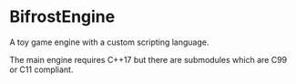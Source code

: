# BifrostEngine

A toy game engine with a custom scripting language.

The main engine requires C++17 but there are submodules which are C99 or C11 compliant.
